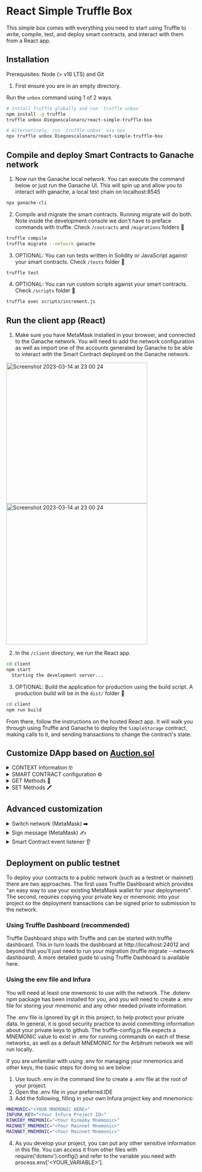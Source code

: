 # React Simple Truffle Box

This simple box comes with everything you need to start using Truffle to write, compile, test, and deploy smart contracts, and interact with them from a React app.

## Installation

Prerequisites: Node (> v16 LTS) and Git

1. First ensure you are in an empty directory.

Run the `unbox` command using 1 of 2 ways.

```sh
# Install Truffle globally and run `truffle unbox`
npm install -g truffle
truffle unbox Diegoescalonaro/react-simple-truffle-box
```

```sh
# Alternatively, run `truffle unbox` via npx
npx truffle unbox Diegoescalonaro/react-simple-truffle-box
```

## Compile and deploy Smart Contracts to Ganache network

1. Now run the Ganache local network. You can execute the command below or just run the Ganache UI. This will spin up and allow you to interact with ganache, a local test chain on localhost:8545

```sh
npx ganache-cli
```

2. Compile and migrate the smart contracts. Running migrate will do both. Note inside the development console we don't have to preface commands with truffle. Check `/contracts` and `/migrations` folders 🔎

```sh
truffle compile
truffle migrate --network ganache
```

3. OPTIONAL: You can run tests written in Solidity or JavaScript against your smart contracts. Check `/tests` folder  🔎

```sh
truffle test
```

4. OPTIONAL: You can run custom scripts against your smart contracts. Check `/scripts` folder 🔎
```sh
truffle exec scripts/increment.js
```

## Run the client app (React)

1. Make sure you have MetaMask installed in your browser, and connected to the Ganache network. You will need to add the network configuration as well as import one of the accounts generated by Ganache to be able to interact with the Smart Contract deployed on the Ganache network.


<img width="374" alt="Screenshot 2023-03-14 at 23 00 24" src="https://user-images.githubusercontent.com/26909731/225150831-d00a9fe5-e8ea-48bf-91a7-5705707fe86d.png">

<img width="374" alt="Screenshot 2023-03-14 at 23 00 24" src="https://user-images.githubusercontent.com/26909731/225151437-a61de8f3-f6ce-4e4a-9e41-cd8ee6c98fb5.png">


2. In the `/client` directory, we run the React app. 

```sh
cd client
npm start
  Starting the development server...
```

3. OPTIONAL: Build the application for production using the build script. A production build will be in the `dist/` folder  🔎
```sh
cd client
npm run build
```

From there, follow the instructions on the hosted React app. It will walk you through using Truffle and Ganache to deploy the `SimpleStorage` contract, making calls to it, and sending transactions to change the contract's state.


## Customize DApp based on [Auction.sol](https://github.com/Diegoescalonaro/auction-smartcontract)

<details>
<summary>CONTEXT Information 🤓</summary>

```js
// Use web3 to get the user's accounts.
const accounts = await web3.eth.getAccounts();

// Get the network ID
const networkId = await web3.eth.net.getId();

// Set data as a component state
this.setState({accounts, networkId})
```

```js
{/* ---- Context Information: Account & Network ---- */}
<div className="Auction-header">
    <div className="Header-context-information">
      <p> Network connected: {this.state.networkId}</p>
      <p> Your address: {this.state.accounts[0]}</p>
    </div>
</div>
```

```js
// --------- METAMASK EVENTS ---------
  handleMetamaskEvent = async () => {
    window.ethereum.on('accountsChanged', function (accounts) {
      // Time to reload your interface with accounts[0]!
      alert("Incoming event from Metamask: Account changed 🦊")
      window.location.reload()
    })

    window.ethereum.on('networkChanged', function (networkId) {
      // Time to reload your interface with the new networkId
      alert("Incoming event from Metamask: Network changed 🦊")
      window.location.reload()
    })
  }
```

```js
// --------- TO LISTEN TO EVENTS AFTER EVERY COMPONENT MOUNT ---------
this.handleMetamaskEvent()
```
</details>


<details>
<summary>SMART CONTRACT configuration ⚙️ </summary>

```js
const CONTRACT_ADDRESS = require("../contracts/Auction.json").networks[1337].address
const CONTRACT_ABI = require("../contracts/Auction.json").abi;
  
const contract = new web3.eth.Contract(CONTRACT_ABI, CONTRACT_ADDRESS);
```
</details>

<details>
<summary>GET Methods 📖 </summary>

```js
// ------------ GET AUCTION INFORMATION FUNCTION ------------
getAuctionInformation = async () => {
  const { accounts, contract } = this.state;

  // Get the auction information
  const response = await contract.methods.getAuctionInfo().call({ from: accounts[0] });
  this.setState({ auctionInfo: response })

  // Get the highest price and bidder, and the status of the auction
  const imageURI = await contract.methods.getImageURI().call();
  const highestPrice = await contract.methods.getHighestPrice().call();
  const highestBidder = await contract.methods.getHighestBidder().call();
  const basePrice = await contract.methods.getBasePrice().call();
  const originalOwner = await contract.methods.originalOwner().call();
  const newOwner = await contract.methods.newOwner().call();
  const isActive = await contract.methods.isActive().call();
  this.setState({ imageURI, highestPrice, highestBidder, basePrice, originalOwner, newOwner, isActive })
}
```

```js
{/* ---- Auction information ---- */}
<div className="Auction-component-1">
  <div className="Auction-component-body">
    <h2 id="inline">Auction information</h2>
    <button id="button-call" onClick={this.getAuctionInformation}> GET INFORMATION</button>
    {
      this.state.auctionInfo &&
      <>
        <div className="Auction-information">
          {/* Auction Image */}
          <div className="Auction-information-img">
            {this.state.imageURI && <img src={this.state.imageURI}></img>}
            {this.state.imageURI && <p><u>Descargar imágen</u> &nbsp;&nbsp; <u>Solicitar más imágenes</u></p>}
          </div>
          {/* Auction information */}
          <div className="Auction-information-text">

            {/* Auction Description */}
            <p>{this.state.auctionInfo[0]}</p>

            {/* Basic Information */}
            <p><b>Status: </b>{this.state.isActive ? "The auction is still active!! 🤩 🤩" : "The auction is not longer active 😭 😭"}</p>
            <p><b>Created at:</b> {this.state.auctionInfo[1]}</p>
            <p><b>Duration:</b> {this.state.auctionInfo[2]} seconds</p>

            {/* More information */}
            {this.state.highestBidder && <p><b>Highest Bidder:</b> {this.state.highestBidder}</p>}
            {this.state.highestPrice && <p><b>Highest Price:</b> {this.state.web3Provider.utils.fromWei(this.state.highestPrice, 'ether')} ether</p>}
            {this.state.basePrice && <p><b>Base price:</b> {this.state.basePrice}</p>}
            {this.state.originalOwner && <p><b>Original Owner:</b> {this.state.originalOwner}</p>}
            {this.state.newOwner && <p><b>New Owner:</b> {this.state.newOwner}</p>}
          </div>
        </div>
      </>
    }
  </div>
</div>
```
</details>

<details>
<summary>SET Methods 🖊️ </summary>

```js
// ------------ BID FUNCTION ------------
bid = async () => {
  const { accounts, contract } = this.state;

  // Bid at an auction for X value
  await contract.methods.bid().send({ from: accounts[0], value: this.state.value });

  // Get the new values: highest price and bidder, and the status of the auction
  const highestPrice = await contract.methods.getHighestPrice().call();
  const highestBidder = await contract.methods.getHighestBidder().call();
  const isActive = await contract.methods.isActive().call();

  // Update state with the result.
  this.setState({ isActive: isActive, highestPrice, highestBidder });
};

// ------------ STOP AUCTION FUNCTION ------------
stopAuction = async () => {
  const { accounts, contract } = this.state;

  // Stop the auction
  await contract.methods.stopAuction().send({ from: accounts[0] });

  // Get the new values: isActive and newOwner
  const isActive = await contract.methods.isActive().call();
  const newOwner = await contract.methods.newOwner().call();

  // Update state with the result.
  this.setState({ isActive, newOwner });
}
```

```js
{/* ---- Auction actions ---- */}
<div className="Auction-component-2">
  <div className="Auction-component-body">
    <div className="Auction-actions">
      <h2>Auction actions</h2>

      {/* Input & Button to bid */}
      <input placeholder="Insert value in wei" onChange={(e) => this.setState({ value: e.target.value })}></input>
      <button id="button-send" onClick={this.bid}>BID</button>

      {/* Button to stop auction */}
      <button id="button-send" onClick={this.stopAuction}>STOP AUCTION</button>

      {/* Helper to convert wei to ether */}
      {this.state.value && <p>You're gonna bid: {this.state.web3Provider.utils.fromWei(this.state.value, 'ether')} ether</p>}
    </div>
  </div>
</div>
```
</details>

## Advanced customization

<details>
<summary>Switch network (MetaMask) ➡️ </summary>

```js
// ------------ METAMASK SWITCH NETWORK ------------
switchNetwork = async () => {
  try {
    await window.ethereum.request({
      method: 'wallet_switchEthereumChain',
      params: [
        {
          chainId: this.state.web3Provider.utils.toHex(5)
        }
      ]
    });
  } catch (switchError) {
    if (switchError.code === 4902) {
      try {
        await window.ethereum.request({
          method: 'wallet_addEthereumChain',
          params: [
            {
              chainId: this.state.web3Provider.utils.toHex(5),
              chainName: 'Goerli',
              rpcUrls: ['https://goerli.infura.io/v3/'],
            },
          ],
        });
      } catch (addError) {
        console.log(addError)
      }
    }
  }
}
```

```js
{this.state.networkId !== 5 && <p id="inline">This DAPP is currently working on GOERLI, please press the button</p>}
{this.state.networkId !== 5 && <button onClick={this.switchNetwork}>Switch to GOERLI</button>}
```

</details>

<details>
<summary>Sign message (MetaMask) ✍️ </summary>

```js
// ------------ SIGN WITH METAMASK ------------
signMessage = async () => {
  const { accounts, web3Provider } = this.state;
  var signature = await web3Provider.eth.personal.sign("Esto es un mensaje que quiero firmar", accounts[0])
  this.setState({ signature: signature, signer: accounts[0] });
}
```

```js
{this.state.networkId !== 5 && <p id="inline">This DAPP is currently working on GOERLI, please press the button</p>}
{this.state.networkId !== 5 && <button onClick={this.switchNetwork}>Switch to GOERLI</button>}
```

</details>

<details>
<summary>Smart Contract event listener 👂 </summary>

```js
// --------- SMART CONTRACT EVENTS ---------
handleContractEvent = async () => {
  if (!this.state.contract) return
  this.state.contract.events.Status([])
    .on("connected", function (subscriptionId) {
      console.log("New subscription with ID: " + subscriptionId)
    })
    .on('data', function (event) {
      console.log("New event: %o", event)
      alert("New Highest BID 🤑 💰 💸")
    })
}
```

```js
// --------- TO LISTEN TO EVENTS AFTER EVERY COMPONENT UPDATE ---------
this.handleContractEvent()
```

</details>

## Deployment on public testnet

To deploy your contracts to a public network (such as a testnet or mainnet) there are two approaches. The first uses Truffle Dashboard which provides "an easy way to use your existing MetaMask wallet for your deployments". The second, requires copying your private key or mnemonic into your project so the deployment transactions can be signed prior to submission to the network.

### Using Truffle Dashboard (recommended)

Truffle Dashboard ships with Truffle and can be started with truffle dashboard. This in turn loads the dashboard at http://localhost:24012 and beyond that you'll just need to run your migration (truffle migrate --network dashboard). A more detailed guide to using Truffle Dashboard is available here.

### Using the env file and Infura

You will need at least one mnemonic to use with the network. The .dotenv npm package has been installed for you, and you will need to create a .env file for storing your mnemonic and any other needed private information.

The .env file is ignored by git in this project, to help protect your private data. In general, it is good security practice to avoid committing information about your private keys to github. The truffle-config.js file expects a MNEMONIC value to exist in .env for running commands on each of these networks, as well as a default MNEMONIC for the Arbitrum network we will run locally.

If you are unfamiliar with using .env for managing your mnemonics and other keys, the basic steps for doing so are below:

1. Use touch .env in the command line to create a .env file at the root of your project.
2. Open the .env file in your preferred IDE 
3. Add the following, filling in your own Infura project key and mnemonics:

```sh
MNEMONIC="<YOUR MNEMONIC HERE>"
INFURA_KEY="<Your Infura Project ID>"
RINKEBY_MNEMONIC="<Your Rinkeby Mnemonic>"
MAINNET_MNEMONIC="<Your Mainnet Mnemonic>"
MAINNET_MNEMONIC="<Your Mainnet Mnemonic>"
```
  
4. As you develop your project, you can put any other sensitive information in this file. You can access it from other files with require('dotenv').config() and refer to the variable you need with process.env['<YOUR_VARIABLE>'].
